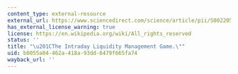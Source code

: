 ```yaml
---
content_type: external-resource
external_url: https://www.sciencedirect.com/science/article/pii/S0022053103000164
has_external_license_warning: true
license: https://en.wikipedia.org/wiki/All_rights_reserved
status: ''
title: "\u201CThe Intraday Liquidity Management Game.\""
uid: b0055a04-462a-418a-93dd-6479f665fa74
wayback_url: ''
---
```

